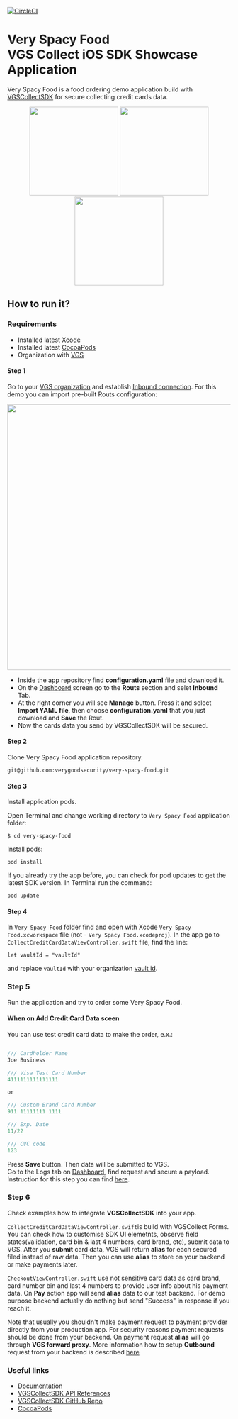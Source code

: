 
[![CircleCI](https://circleci.com/gh/verygoodsecurity/very-spacy-food/tree/master.svg?style=svg&circle-token=2d168a2adfe82cda82d3c7bdedc05f0ccd96d527)](https://circleci.com/gh/verygoodsecurity/very-spacy-food/tree/master)

# Very Spacy Food <br/> VGS Collect iOS SDK Showcase Application 


Very Spacy Food is a food ordering demo application build with [VGSCollectSDK](https://github.com/verygoodsecurity/vgs-collect-ios) for secure collecting credit cards data.

<p align="center">
<img src="https://github.com/verygoodsecurity/very-spacy-food/blob/master/app_order_screen.png" width="200">    <img src="https://github.com/verygoodsecurity/very-spacy-food/blob/master/app_collect_card_data_screen.png" width="200">    <img src="https://github.com/verygoodsecurity/very-spacy-food/blob/master/app_confirmation_screen.png" width="200">
</p>

## How to run it?
### Requirements

- Installed latest <a href="https://apps.apple.com/us/app/xcode/id497799835?mt=12" target="_blank">Xcode</a>
- Installed latest <a href="https://guides.cocoapods.org/using/getting-started.html#installation" target="_blank">CocoaPods</a>
- Organization with <a href="https://www.verygoodsecurity.com/">VGS</a>


#### Step 1

Go to your <a href="https://dashboard.verygoodsecurity.com/" target="_blank">VGS organization</a> and establish <a href="https://www.verygoodsecurity.com/docs/getting-started/quick-integration#securing-inbound-connection" target="_blank">Inbound connection</a>. For this demo you can import pre-built Routs configuration:

<p align="center">
<img src="https://github.com/verygoodsecurity/very-spacy-food/blob/master/dashboard_routs.png" width="600">
</p>

-  Inside the app repository find **configuration.yaml** file and download it.
-  On the <a href="https://dashboard.verygoodsecurity.com/" target="_blank">Dashboard</a> screen go to the **Routs** section and selet **Inbound** Tab. 
-  At the right corner you will see **Manage** button. Press it and select **Import YAML file**, then choose **configuration.yaml** that you just download and **Save** the Rout.
-  Now the cards data you send by VGSCollectSDK will be secured.


#### Step 2

Clone Very Spacy Food application repository.

``git@github.com:verygoodsecurity/very-spacy-food.git``

#### Step 3

Install application pods.

Open Terminal and change working directory to `Very Spacy Food` application folder:

    $ cd very-spacy-food

Install pods:

    pod install

If you already try the app before, you can check for pod updates to get the latest SDK version. In Terminal run the command:

    pod update


#### Step 4

In `Very Spacy Food` folder find and open with Xcode `Very Spacy Food.xcworkspace` file (not - `Very Spacy Food.xcodeproj`).
In the app go to `CollectCreditCardDataViewController.swift` file, find the line:

    let vaultId = "vaultId"

and replace `vaultId` with your organization
 <a href="https://www.verygoodsecurity.com/docs/terminology/nomenclature#vault" target="_blank">vault id</a>. 
 
### Step 5 

Run the application and try to order some Very Spacy Food.</br>

#### When on Add Credit Card Data sceen

You can use test credit card data to make the order, e.x.:

``` swift

/// Cardholder Name 
Joe Business

/// Visa Test Card Number   
4111111111111111

or

/// Custom Brand Card Number
911 11111111 1111

/// Exp. Date  
11/22

/// CVC code
123

```
Press **Save** button. Then data will be submitted to VGS.  
Go to the Logs tab on <a href="http://dashboard.verygoodsecurity.com" target="_blank">Dashboard</a>, find request and secure a payload.  
Instruction for this step you can find <a href="https://www.verygoodsecurity.com/docs/getting-started/quick-integration#securing-inbound-connection" target="_blank">here</a>.

### Step 6

Check examples how to integrate **VGSCollectSDK** into your app.

`CollectCreditCardDataViewController.swift`is build with VGSCollect Forms. You can check how to customise SDK UI elemetnts, observe field states(validation, card bin & last 4 numbers, card brand, etc), submit data to VGS. After you **submit** card data, VGS will return **alias** for each secured filed instead of raw data. Then you can use **alias** to store on your backend or make payments later.

`CheckoutViewController.swift` use not sensitive card data as card brand, card number bin and last 4 numbers to provide user info about his payment data. On **Pay** action app will send **alias** data to our test backend. For demo purpose backend actually do nothing but send "Success" in response if you reach it. 

Note that usually you shouldn't make payment request to payment provider directly from your production app. For sequrity reasons payment requests should be done from your backend. On payment request **alias** will go through **VGS forward proxy**. More information how to setup **Outbound** request from your backend is described <a href="https://www.verygoodsecurity.com/docs/guides/outbound-connection" target="_blank"> here</a> 

### Useful links

- <a href="https://www.verygoodsecurity.com/docs/vgs-collect/ios-sdk/index" target="_blank">Documentation</a> 
- <a href="https://verygoodsecurity.github.io/vgs-collect-ios/" target="_blank">VGSCollectSDK API References</a> 
- <a href="https://github.com/verygoodsecurity/vgs-collect-ios" target="_blank">VGSCollectSDK GitHub Repo</a> 
- <a href="http://cocoapods.org/pods/VGSCollectSDK" target="_blank">CocoaPods</a> 

